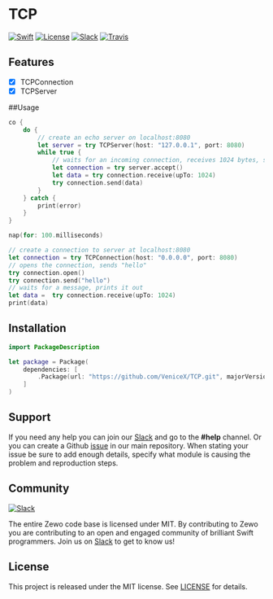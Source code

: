 # TCP

[![Swift][swift-badge]][swift-url]
[![License][mit-badge]][mit-url]
[![Slack][slack-badge]][slack-url]
[![Travis][travis-badge]][travis-url]

## Features

- [x] TCPConnection
- [x] TCPServer

##Usage

```swift
co {
    do {
        // create an echo server on localhost:8080
        let server = try TCPServer(host: "127.0.0.1", port: 8080)
        while true {
            // waits for an incoming connection, receives 1024 bytes, sends them back
            let connection = try server.accept()
            let data = try connection.receive(upTo: 1024)
            try connection.send(data)
        }
    } catch {
        print(error)
    }
}

nap(for: 100.milliseconds)

// create a connection to server at localhost:8080
let connection = try TCPConnection(host: "0.0.0.0", port: 8080)
// opens the connection, sends "hello"
try connection.open()
try connection.send("hello")
// waits for a message, prints it out
let data =  try connection.receive(upTo: 1024)
print(data)
```

## Installation

```swift
import PackageDescription

let package = Package(
    dependencies: [
        .Package(url: "https://github.com/VeniceX/TCP.git", majorVersion: 0, minor: 13)
    ]
)
```

## Support

If you need any help you can join our [Slack](http://slack.zewo.io) and go to the **#help** channel. Or you can create a Github [issue](https://github.com/Zewo/Zewo/issues/new) in our main repository. When stating your issue be sure to add enough details, specify what module is causing the problem and reproduction steps.

## Community

[![Slack][slack-image]][slack-url]

The entire Zewo code base is licensed under MIT. By contributing to Zewo you are contributing to an open and engaged community of brilliant Swift programmers. Join us on [Slack](http://slack.zewo.io) to get to know us!

## License

This project is released under the MIT license. See [LICENSE](LICENSE) for details.

[swift-badge]: https://img.shields.io/badge/Swift-3.0-orange.svg?style=flat
[swift-url]: https://swift.org
[mit-badge]: https://img.shields.io/badge/License-MIT-blue.svg?style=flat
[mit-url]: https://tldrlegal.com/license/mit-license
[slack-image]: http://s13.postimg.org/ybwy92ktf/Slack.png
[slack-badge]: https://zewo-slackin.herokuapp.com/badge.svg
[slack-url]: http://slack.zewo.io
[travis-badge]: https://travis-ci.org/VeniceX/TCP.svg?branch=master
[travis-url]: https://travis-ci.org/VeniceX/TCP

